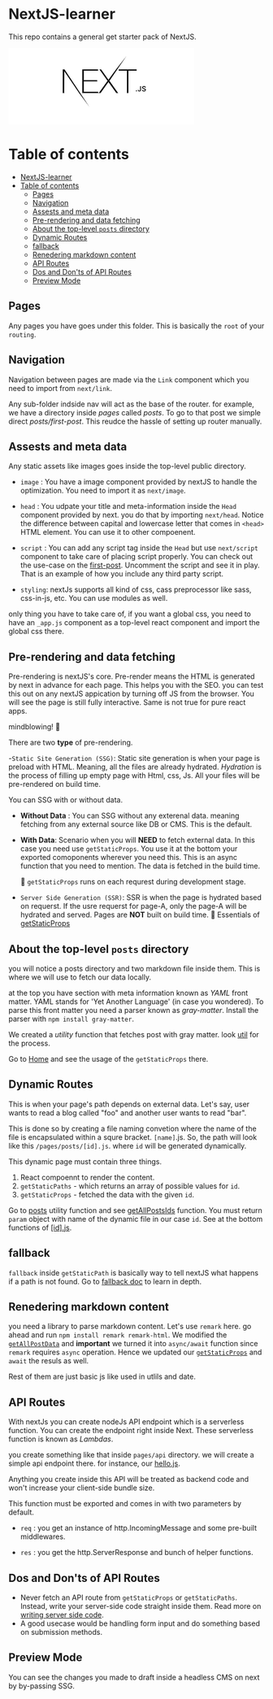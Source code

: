 # NextJS-learner

This repo contains a general get starter pack of NextJS.

![nextJslogo](/public/images/Nextjs-logo.jpg)

# Table of contents

- [NextJS-learner](#nextjs-learner)
- [Table of contents](#table-of-contents)
  - [Pages](#pages)
  - [Navigation](#navigation)
  - [Assests and meta data](#assests-and-meta-data)
  - [Pre-rendering and data fetching](#pre-rendering-and-data-fetching)
  - [About the top-level `posts` directory](#about-the-top-level-posts-directory)
  - [Dynamic Routes](#dynamic-routes)
  - [fallback](#fallback)
  - [Renedering markdown content](#renedering-markdown-content)
  - [API Routes](#api-routes)
  - [Dos and Don'ts of API Routes](#dos-and-donts-of-api-routes)
  - [Preview Mode](#preview-mode)

## Pages

Any pages you have goes under this folder. This is basically the `root` of your `routing`.

## Navigation

Navigation between pages are made via the `Link` component which you need to import from `next/link`.

Any sub-folder indside nav will act as the base of the router. for example, we have a directory inside _pages_ called _posts_. To go to that post we simple direct _posts/first-post_. This reudce the hassle of setting up router manually.

## Assests and meta data

Any static assets like images goes inside the top-level public directory.

- `image` : You have a image component provided by nextJS to handle the optimization. You need to import it as `next/image`.

- `head` : You udpate your title and meta-information inside the `Head` component provided by next. you do that by importing `next/head`. Notice the difference between capital and lowercase letter that comes in `<head>` HTML element. You can use it to other compoenent.
- `script` : You can add any script tag inside the `Head` but use `next/script` component to take care of placing script properly. You can check out the use-case on the [first-post](pages/posts/first-post.js). Uncomment the script and see it in play. That is an example of how you include any third party script.
- `styling`: nextJs supports all kind of css, cass preprocessor like sass, css-in-js, etc. You can use modules as well.

only thing you have to take care of, if you want a global css, you need to have an `_app.js` component as a top-level react component and import the global css there.

## Pre-rendering and data fetching

Pre-rendering is nextJS's core. Pre-render means the HTML is generated by next in advance for each page. This helps you with the SEO. you can test this out on any nextJS appication by turning off JS from the browser. You will see the page is still fully interactive. Same is not true for pure react apps.

mindblowing! 🤯

There are two **type** of pre-rendering.

-`Static Site Generation (SSG)`: Static site generation is when your page is preload with HTML. Meaning, all the files are already hydrated. _Hydration_ is the process of filling up empty page with Html, css, Js. All your files will be pre-rendered on build time.

You can SSG with or without data.

- **Without Data** : You can SSG without any exterenal data. meaning fetching from any external source like DB or CMS. This is the default.
- **With Data**: Scenario when you will **NEED** to fetch external data. In this case you need use `getStaticProps`. You use it at the bottom your exported comoponents wherever you need this. This is an async function that you need to mention. The data is fetched in the build time.

  📝 `getStaticProps` runs on each requrest during development stage.

- `Server Side Generation (SSR)`: SSR is when the page is hydrated based on requerst. If the usre requerst for page-A, only the page-A will be hydrated and served. Pages are **NOT** built on build time.
  🔗 Essentials of [getStaticProps](https://nextjs.org/docs/basic-features/data-fetching/get-static-props)

## About the top-level `posts` directory

you will notice a posts directory and two markdown file inside them. This is where we will use to fetch our data locally.

at the top you have section with meta information known as _YAML_ front matter. YAML stands for 'Yet Another Language' (in case you wondered). To parse this front matter you need a parser known as _gray-matter_. Install the parser with `npm install gray-matter`.

We created a _utility_ function that fetches post with gray matter. look [util](utils/posts.js) for the process.

Go to [Home](pages/index.js) and see the usage of the `getStaticProps` there.

## Dynamic Routes

This is when your page's path depends on external data. Let's say, user wants to read a blog called "foo" and another user wants to read "bar".

This is done so by creating a file naming convetion where the name of the file is encapsulated within a squre bracket. `[name]`.js. So, the path will look like this `/pages/posts/[id].js`. where `id` will be generated dynamically.

This dynamic page must contain three things.

1. React compoennt to render the content.
2. `getStaticPaths` - which returns an array of possible values for `id`.
3. `getStaticProps` - fetched the data with the given `id`.

Go to [posts](utils/posts.js) utility function and see [getAllPostsIds](utils/posts.js#37) function. You must return `param` object with name of the dynamic file in our case `id`. See at the bottom functions of [[id].js](pages/posts/[id].js).

## fallback

`fallback` inside `getStaticPath` is basically way to tell nextJS what happens if a path is not found. Go to [fallback doc](https://nextjs.org/docs/api-reference/data-fetching/get-static-paths#fallback-false) to learn in depth.

## Renedering markdown content

you need a library to parse markdown content. Let's use `remark` here. go ahead and run `npm install remark remark-html`. We modified the [`getAllPostData`](utils/posts.js#82) and **important** we turned it into `async/await` function since `remark` requires `async` operation. Hence we updated our [`getStaticProps`](pages/posts/[id].js) and `await` the resuls as well.

Rest of them are just basic js like used in utlils and date.

## API Routes

With nextJs you can create nodeJs API endpoint which is a serverless function. You can create the endpoint right inside Next. These serverless function is known as _Lambdas_.

you create something like that inside `pages/api` directory. we will create a simple api endpoint there. for instance, our [hello.js](pages/api/hello.js).

Anything you create inside this API will be treated as backend code and won't increase your client-side bundle size.

This function must be exported and comes in with two parameters by default.

- `req` : you get an instance of http.IncomingMessage and some pre-built middlewares.

- `res` : you get the http.ServerResponse and bunch of helper functions.

## Dos and Don'ts of API Routes

- Never fetch an API route from `getStaticProps` or `getStaticPaths`. Instead, write your server-side code straight inside them. Read more on [writing server side code](https://nextjs.org/docs/basic-features/data-fetching/get-static-props#write-server-side-code-directly).
- A good usecase would be handling form input and do something based on submission methods.

## Preview Mode

You can see the changes you made to draft inside a headless CMS on next by by-passing SSG.
